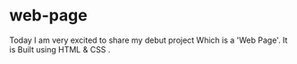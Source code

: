 # web-page

Today I am very excited to share my debut project Which is a 'Web Page'. It is Built using HTML & CSS .

